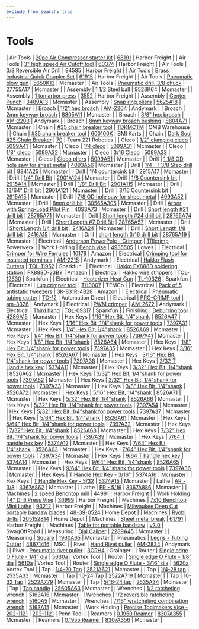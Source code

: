 ```yaml
---
exclude_from_search: true
---
```


# Tools

| Air Tools | [20pc Air Compressor starter kit](https://jgermita.github.io/frc-parts/parts/00890.html) | [68191](http://www.harborfreight.com/air-tools/air-accessory-kits/20-pc-air-compressor-starter-kit-68191.html) | Harbor Freight |
| Air Tools | [3" high speed Air Cutoff tool](https://jgermita.github.io/frc-parts/parts/00892.html) | [60374](http://www.harborfreight.com/air-tools/specialty-air-tools/3-in-high-speed-air-cut-off-tool-60374.html) | Harbor Freight |
| Air Tools | [3/8 Reversible Air Drill](https://jgermita.github.io/frc-parts/parts/00891.html) | [94585](http://www.harborfreight.com/air-tools/drills-screwdrivers/3-8-eighth-inch-reversible-air-drill-with-keyed-chuck-and-key-94586.html) | Harbor Freight |
| Air Tools | [Brass Industrial Quick Coupler Set](https://jgermita.github.io/frc-parts/parts/00893.html) | [61915](http://www.harborfreight.com/air-tools/fittings/brass-industrial-quick-coupler-set-5-pc-61915.html) | Harbor Freight |
| Air Tools | [Pneumatic blow gun](https://jgermita.github.io/frc-parts/parts/00701.html) | [5650K13](https://www.mcmaster.com/#5650K13) | Mcmaster |
| Air Tools | [Pneumatic drill, 3/8 chuck](https://jgermita.github.io/frc-parts/parts/00702.html) | [27755A17](https://www.mcmaster.com/#27755A17) | Mcmaster |
| Assembly | [1 1/2 Steel ball](https://jgermita.github.io/frc-parts/parts/00928.html) | [9528K64](https://www.mcmaster.com/#9528K64) | Mcmaster |
| Assembly | [1 ton arbor press](https://jgermita.github.io/frc-parts/parts/00703.html) | [3552](http://www.harborfreight.com/1-ton-arbor-press-3552.html) | Harbor Freight |
| Assembly | [Center Punch](https://jgermita.github.io/frc-parts/parts/00704.html) | [3489A13](https://www.mcmaster.com/#3489A13) | Mcmaster |
| Assembly | [Snap ring pliers](https://jgermita.github.io/frc-parts/parts/00705.html) | [5625A18](https://www.mcmaster.com/#5625A18) | Mcmaster |
| Broach | [1/2" hex broach](https://jgermita.github.io/frc-parts/parts/00706.html) | [AM-2204](http://www.andymark.com/ProductDetails.asp?ProductCode=am-2204) | Andymark |
| Broach | [2mm keyway broach](https://jgermita.github.io/frc-parts/parts/00820.html) | [8805A11](https://www.mcmaster.com/#8805A11) | Mcmaster |
| Broach | [3/8" hex broach](https://jgermita.github.io/frc-parts/parts/00707.html) | [AM-2203](http://www.andymark.com/product-p/am-2203.htm) | Andymark |
| Broach | [8mm keyway broach bushing](https://jgermita.github.io/frc-parts/parts/00821.html) | [8804A71](https://www.mcmaster.com/#8804A71) | Mcmaster |
| Chain | [#35 chain breaker tool](https://jgermita.github.io/frc-parts/parts/00708.html) | [TDKMCTM](https://www.ombwarehouse.com/-35-Chain-Breaker.html) | OMB Warehouse |
| Chain | [#35 chain breaker tool](https://jgermita.github.io/frc-parts/parts/00887.html) | [600100K](http://www.bmikarts.com/35-Deluxe-Chain-Tool_p_648.html) | BMI Karts |
| Chain | [Dark Soul #25 Chain Breaker](https://jgermita.github.io/frc-parts/parts/00709.html) | [70](http://www.team221.com/viewproduct.php?id=70) | Team 221 Robotics |
| Cleco | [1/2" clamping cleco](https://jgermita.github.io/frc-parts/parts/00710.html) | [5099A41](https://www.mcmaster.com/#5099A41) | Mcmaster |
| Cleco | [1/4 cleco](https://jgermita.github.io/frc-parts/parts/00711.html) | [5099A31](https://www.mcmaster.com/#5099A31) | Mcmaster |
| Cleco | [1/8" cleco](https://jgermita.github.io/frc-parts/parts/00712.html) | [5099A32](https://www.mcmaster.com/#5099A32) | Mcmaster |
| Cleco | [3/16 Cleco](https://jgermita.github.io/frc-parts/parts/00713.html) | [5099A33](https://www.mcmaster.com/#5099A33) | Mcmaster |
| Cleco | [Cleco pliers](https://jgermita.github.io/frc-parts/parts/00714.html) | [5099A51](https://www.mcmaster.com/#5099A51) | Mcmaster |
| Drill | [1 1/8 OD hole saw for sheet metal](https://jgermita.github.io/frc-parts/parts/00949.html) | [4093A56](https://www.mcmaster.com/#4093A56) | Mcmaster |
| Drill | [1/4 - 1 3/8 Step drill bit](https://jgermita.github.io/frc-parts/parts/00845.html) | [8841A25](https://www.mcmaster.com/#8841A25) | Mcmaster |
| Drill | [1/4 countersink bit](https://jgermita.github.io/frc-parts/parts/00848.html) | [2915A17](https://www.mcmaster.com/#2915A17) | Mcmaster |
| Drill | [1/4" Drill Bit](https://jgermita.github.io/frc-parts/parts/00715.html) | [2901A124](https://www.mcmaster.com/#2901A124) | Mcmaster |
| Drill | [1/8 Countersink bit](https://jgermita.github.io/frc-parts/parts/00846.html) | [2915A14](https://www.mcmaster.com/#2915A14) | Mcmaster |
| Drill | [1/8" Drill Bit](https://jgermita.github.io/frc-parts/parts/00716.html) | [2901A115](https://www.mcmaster.com/#2901A115) | Mcmaster |
| Drill | [13/64" Drill bit](https://jgermita.github.io/frc-parts/parts/00717.html) | [2901A121](https://www.mcmaster.com/#2901A121) | Mcmaster |
| Drill | [3/16 Countersink bit](https://jgermita.github.io/frc-parts/parts/00847.html) | [2915A15](https://www.mcmaster.com/#2915A15) | Mcmaster |
| Drill | [7/8 OD hole saw for sheet metal](https://jgermita.github.io/frc-parts/parts/00950.html) | [4093A52](https://www.mcmaster.com/#4093A52) | Mcmaster |
| Drill | [8mm drill bit](https://jgermita.github.io/frc-parts/parts/00822.html) | [30565A305](https://www.mcmaster.com/#30565A305) | Mcmaster |
| Drill | [Arbor with Spring-Load Pilot Pin](https://jgermita.github.io/frc-parts/parts/00948.html) | [4093A73](https://www.mcmaster.com/#4093A73) | Mcmaster |
| Drill | [Short length #21 drill bit](https://jgermita.github.io/frc-parts/parts/00718.html) | [28765A71](https://www.mcmaster.com/#28765A71) | Mcmaster |
| Drill | [Short length #24 drill bit](https://jgermita.github.io/frc-parts/parts/00719.html) | [28765A74](https://www.mcmaster.com/#28765A74) | Mcmaster |
| Drill | [Short Length #7 Drill Bit](https://jgermita.github.io/frc-parts/parts/00720.html) | [28765A57](https://www.mcmaster.com/#28765A57) | Mcmaster |
| Drill | [Short Length 1/4 drill bit](https://jgermita.github.io/frc-parts/parts/00721.html) | [2416A24](https://www.mcmaster.com/#2416A24) | Mcmaster |
| Drill | [Short Length 1/8 drill bit](https://jgermita.github.io/frc-parts/parts/00722.html) | [2416A15](https://www.mcmaster.com/#2416A15) | Mcmaster |
| Drill | [short length 3/16 drill bit](https://jgermita.github.io/frc-parts/parts/00723.html) | [28765A19](https://www.mcmaster.com/#28765A19) | Mcmaster |
| Electrical | [Anderson PowerPole - Crimper](https://jgermita.github.io/frc-parts/parts/00724.html) | [TRIcrimp](http://www.powerwerx.com/) | Powerwerx |
| Work Holding | [Bench vise](https://jgermita.github.io/frc-parts/parts/00725.html) | [4935505](http://www.lowes.com/pd_552526-281-4935505_1z11pbc__?productId=50168505&pl=1) | Lowes |
| Electrical | [Crimper for Wire Ferrules](https://jgermita.github.io/frc-parts/parts/00726.html) | [10178](http://www.amazon.com/Aven-10178-12-22-Crimping-Ferrules/dp/B00F0TPOWA) | Amazon |
| Electrical | [Crimping tool for insulated terminals](https://jgermita.github.io/frc-parts/parts/00727.html) | [AM-2215](http://www.andymark.com/product-p/am-2215.htm) | Andymark |
| Electrical | [Hakko Flush Cutters](https://jgermita.github.io/frc-parts/parts/00728.html) | [TOL-11952](https://www.sparkfun.com/products/11952) | Sparkfun |
| Electrical | [Hakko FX888D soldering station](https://jgermita.github.io/frc-parts/parts/00729.html) | [FX888D-23BY](http://www.amazon.com/Hakko-FX888D-23BY-Digital-Soldering-FX-888D/dp/B00ANZRT4M) | Amazon |
| Electrical | [Hakko wire strippers](https://jgermita.github.io/frc-parts/parts/00730.html) | [TOL-12630](https://www.sparkfun.com/products/12630) | Sparkfun |
| Electrical | [Heaterizer Heat Gun](https://jgermita.github.io/frc-parts/parts/00731.html) | [TL-10326](https://www.sparkfun.com/products/10326) | Sparkfun |
| Electrical | [Lug crimper tool](https://jgermita.github.io/frc-parts/parts/00732.html) | [TH0007](http://www.temcoindustrialpower.com/products/Crimpers/TH0007.html) | TEMCo |
| Electrical | [Pack of 5 antistatic tweezers](https://jgermita.github.io/frc-parts/parts/00733.html) | [3K-831R-4B28](http://www.amazon.com/Marrywindix-Tweezers-Non-magnetic-Forceps-Anti-static/dp/B00DVIEJ14) | Amazon |
| Electrical | [Pneumatic tubing cutter](https://jgermita.github.io/frc-parts/parts/00734.html) | [TC-12](http://www.automationdirect.com/adc/Shopping/Catalog/Pneumatic_Components/Pneumatic_Accessories/Flexible_Pneumatic_Tubing_-a-_Hoses_Accessories/TC-12) | Automation Direct |
| Electrical | [PRO-CRIMP tool](https://jgermita.github.io/frc-parts/parts/00818.html) | [am-3326](http://www.andymark.com/CrimpTool-p/am-3326.htm) | Andymark |
| Electrical | [PWM crimper](https://jgermita.github.io/frc-parts/parts/00735.html) | [AM-2672](http://www.andymark.com/product-p/am-2672.htm) | Andymark |
| Electrical | [Third hand](https://jgermita.github.io/frc-parts/parts/00736.html) | [TOL-09317](https://www.sparkfun.com/products/9317) | Sparkfun |
| Finishing | [Deburring tool](https://jgermita.github.io/frc-parts/parts/00737.html) | [4286A15](https://www.mcmaster.com/#4286A15) | Mcmaster |
| Hex Keys | [1/16" Hex Bit, 1/4"shank](https://jgermita.github.io/frc-parts/parts/00738.html) | [8526A47](https://www.mcmaster.com/#8526A47) | Mcmaster |
| Hex Keys | [1/16" Hex Bit, 1/4"shank for power tools](https://jgermita.github.io/frc-parts/parts/00739.html) | [7397A31](https://www.mcmaster.com/#7397A31) | Mcmaster |
| Hex Keys | [1/4" Hex Bit, 1/4"shank](https://jgermita.github.io/frc-parts/parts/00740.html) | [8526A69](https://www.mcmaster.com/#8526A69) | Mcmaster |
| Hex Keys | [1/4" Hex Bit, 1/4"shank for power tools](https://jgermita.github.io/frc-parts/parts/00741.html) | [7397A41](https://www.mcmaster.com/#7397A41) | Mcmaster |
| Hex Keys | [1/8" Hex Bit, 1/4"shank](https://jgermita.github.io/frc-parts/parts/00742.html) | [8526A64](https://www.mcmaster.com/#8526A64) | Mcmaster |
| Hex Keys | [1/8" Hex Bit, 1/4"shank for power tools](https://jgermita.github.io/frc-parts/parts/00743.html) | [7397A35](https://www.mcmaster.com/#7397A35) | Mcmaster |
| Hex Keys | [3/16" Hex Bit, 1/4"shank](https://jgermita.github.io/frc-parts/parts/00744.html) | [8526A67](https://www.mcmaster.com/#8526A67) | Mcmaster |
| Hex Keys | [3/16" Hex Bit, 1/4"shank for power tools](https://jgermita.github.io/frc-parts/parts/00745.html) | [7397A38](https://www.mcmaster.com/#7397A38) | Mcmaster |
| Hex Keys | [3/32 T Handle hex key](https://jgermita.github.io/frc-parts/parts/00746.html) | [5374A11](https://www.mcmaster.com/#5374A11) | Mcmaster |
| Hex Keys | [3/32" Hex Bit, 1/4"shank](https://jgermita.github.io/frc-parts/parts/00747.html) | [8526A62](https://www.mcmaster.com/#8526A62) | Mcmaster |
| Hex Keys | [3/32" Hex Bit, 1/4"shank for power tools](https://jgermita.github.io/frc-parts/parts/00748.html) | [7397A52](https://www.mcmaster.com/#7397A52) | Mcmaster |
| Hex Keys | [3/32" Hex Bit, 1/4"shank for power tools](https://jgermita.github.io/frc-parts/parts/00749.html) | [7397A33](https://www.mcmaster.com/#7397A33) | Mcmaster |
| Hex Keys | [3/8" Hex Bit, 1/4"shank](https://jgermita.github.io/frc-parts/parts/00750.html) | [8526A72](https://www.mcmaster.com/#8526A72) | Mcmaster |
| Hex Keys | [5/16" Hex Bit, 1/4"shank](https://jgermita.github.io/frc-parts/parts/00751.html) | [8526A71](https://www.mcmaster.com/#8526A71) | Mcmaster |
| Hex Keys | [5/32" Hex Bit, 1/4"shank](https://jgermita.github.io/frc-parts/parts/00752.html) | [8526A66](https://www.mcmaster.com/#8526A66) | Mcmaster |
| Hex Keys | [5/32" Hex Bit, 1/4"shank for power tools](https://jgermita.github.io/frc-parts/parts/00753.html) | [7397A54](https://www.mcmaster.com/#7397A54) | Mcmaster |
| Hex Keys | [5/32" Hex Bit, 1/4"shank for power tools](https://jgermita.github.io/frc-parts/parts/00754.html) | [7397A37](https://www.mcmaster.com/#7397A37) | Mcmaster |
| Hex Keys | [5/64" Hex Bit, 1/4"shank](https://jgermita.github.io/frc-parts/parts/00755.html) | [8526A61](https://www.mcmaster.com/#8526A61) | Mcmaster |
| Hex Keys | [5/64" Hex Bit, 1/4"shank for power tools](https://jgermita.github.io/frc-parts/parts/00756.html) | [7397A32](https://www.mcmaster.com/#7397A32) | Mcmaster |
| Hex Keys | [7/32" Hex Bit, 1/4"shank](https://jgermita.github.io/frc-parts/parts/00757.html) | [8526A68](https://www.mcmaster.com/#8526A68) | Mcmaster |
| Hex Keys | [7/32" Hex Bit, 1/4"shank for power tools](https://jgermita.github.io/frc-parts/parts/00758.html) | [7397A39](https://www.mcmaster.com/#7397A39) | Mcmaster |
| Hex Keys | [7/64 T handle hex key](https://jgermita.github.io/frc-parts/parts/00759.html) | [5374A12](https://www.mcmaster.com/#5374A12) | Mcmaster |
| Hex Keys | [7/64" Hex Bit, 1/4"shank](https://jgermita.github.io/frc-parts/parts/00760.html) | [8526A63](https://www.mcmaster.com/#8526A63) | Mcmaster |
| Hex Keys | [7/64" Hex Bit, 1/4"shank for power tools](https://jgermita.github.io/frc-parts/parts/00761.html) | [7397A34](https://www.mcmaster.com/#7397A34) | Mcmaster |
| Hex Keys | [9/64 T handle hex key](https://jgermita.github.io/frc-parts/parts/00762.html) | [5374A14](https://www.mcmaster.com/#5374A14) | Mcmaster |
| Hex Keys | [9/64" Hex Bit, 1/4"shank](https://jgermita.github.io/frc-parts/parts/00763.html) | [8526A65](https://www.mcmaster.com/#8526A65) | Mcmaster |
| Hex Keys | [9/64" Hex Bit, 1/4"shank for power tools](https://jgermita.github.io/frc-parts/parts/00764.html) | [7397A36](https://www.mcmaster.com/#7397A36) | Mcmaster |
| Hex Keys | [T Handle Hex Key - 3/16"](https://jgermita.github.io/frc-parts/parts/00765.html) | [5374A16](https://www.mcmaster.com/#5374A16) | Mcmaster |
| Hex Keys | [T Handle Hex Key - 5/32](https://jgermita.github.io/frc-parts/parts/00766.html) | [5374A15](https://www.mcmaster.com/#5374A15) | Mcmaster |
| Lathe | [AR - 3/8](https://jgermita.github.io/frc-parts/parts/00989.html) | [3367A862](https://www.mcmaster.com/#3367A862) | Mcmaster |
| Lathe | [ER - 5/16](https://jgermita.github.io/frc-parts/parts/00990.html) | [3367A886](https://www.mcmaster.com/#3367A886) | Mcmaster |
| Machines | [2 speed Benchtop mill](https://jgermita.github.io/frc-parts/parts/00767.html) | [44991](http://www.harborfreight.com/two-speed-variable-bench-mill-drill-machine-44991.html) | Harbor Freight |
| Work Holding | [4" Drill Press Vise](https://jgermita.github.io/frc-parts/parts/00768.html) | [30999](http://www.harborfreight.com/4-inch-jaw-capacity-drill-press-vise-30999.html) | Harbor Freight |
| Machines | [7x10 Benchtop Mini Lathe](https://jgermita.github.io/frc-parts/parts/00769.html) | [93212](http://www.harborfreight.com/7-inch-x-10-inch-precision-mini-lathe-93212.html) | Harbor Freight |
| Machines | [Milwaukee Deep Cut portable bandaw blades](https://jgermita.github.io/frc-parts/parts/00770.html) | [48-39-0524](http://www.homedepot.com/p/Milwaukee-44-7-8-in-18-TPI-Deep-Cut-Portable-Band-Saw-Blades-2-Pack-48-39-0524/100532342?fbtLinkClicked=1446687028982%7C203261029) | Home Depot |
| Machines | [Ryobi drills](https://jgermita.github.io/frc-parts/parts/00771.html) | [205152814](http://www.homedepot.com/p/Ryobi-12-Volt-Cordless-Lithium-Ion-Drill-Driver-Kit-HJP004/205152814) | Home Depot |
| Machines | [Sheet metal break](https://jgermita.github.io/frc-parts/parts/00772.html) | [61791](http://www.harborfreight.com/30-in-bending-brake-61791.html) | Harbor Freight |
| Machines | [Table for portable bandsaw](https://jgermita.github.io/frc-parts/parts/00773.html) | [v3.0](http://www.swagoffroad.com/SWAG-V30-Portaband-Table_p_55.html) | SwagOffRoad |
| Measuring | [Dial Caliper](https://jgermita.github.io/frc-parts/parts/00774.html) | [2289A45](https://www.mcmaster.com/#2289A45) | Mcmaster |
| Measuring | [Square](https://jgermita.github.io/frc-parts/parts/00775.html) | [1960A65](https://www.mcmaster.com/#1960A65) | Mcmaster |
| Pneumatics | [Legris - Tubing Cutter](https://jgermita.github.io/frc-parts/parts/00962.html) | [48671416](http://www.mscdirect.com/) | MSC |
| Rivet | [Hand Rivet puller](https://jgermita.github.io/frc-parts/parts/00776.html) | [AM-2834](http://www.andymark.com/product-p/am-2834.htm) | Andymark |
| Rivet | [Pneumatic rivet puller](https://jgermita.github.io/frc-parts/parts/00777.html) | [3CRH4](http://www.grainger.com/product/SPEEDAIRE-Air-Riveter-3CRH4?s_pp=false&picUrl=//static.grainger.com/rp/s/is/image/Grainger/3CRH4_AS01?$smthumb$) | Grainger |
| Router | [Single edge O Flute - 1/4" dia](https://jgermita.github.io/frc-parts/parts/01024.html) | [5630a](https://www.vortextool.com/index.cfm?fuseaction=category.display&category_id=131&CFID=30090535&CFTOKEN=1062b9515972b6ae-8116CC0E-A1E6-2AF7-8ED6A26BDAE9CC94) | Vortex Tool |
| Router | [Single edge O Flute - 1/8" dia](https://jgermita.github.io/frc-parts/parts/01022.html) | [5610a](https://www.vortextool.com/index.cfm?fuseaction=category.display&category_id=131&CFID=30090535&CFTOKEN=1062b9515972b6ae-8116CC0E-A1E6-2AF7-8ED6A26BDAE9CC94) | Vortex Tool |
| Router | [Single edge O Flute - 3/16" dia](https://jgermita.github.io/frc-parts/parts/01023.html) | [5620a](https://www.vortextool.com/index.cfm?fuseaction=category.display&category_id=131&CFID=30090535&CFTOKEN=1062b9515972b6ae-8116CC0E-A1E6-2AF7-8ED6A26BDAE9CC94) | Vortex Tool |
| Tap | [1/4-20 Tap](https://jgermita.github.io/frc-parts/parts/00778.html) | [2521A621](https://www.mcmaster.com/#2521A621) | Mcmaster |
| Tap | [1/4-28 tap](https://jgermita.github.io/frc-parts/parts/00940.html) | [2535A33](https://www.mcmaster.com/#2535A33) | Mcmaster |
| Tap | [10-24 Tap](https://jgermita.github.io/frc-parts/parts/00779.html) | [2522A719](https://www.mcmaster.com/#2522A719) | Mcmaster |
| Tap | [10-32 Tap](https://jgermita.github.io/frc-parts/parts/00780.html) | [2522A779](https://www.mcmaster.com/#2522A779) | Mcmaster |
| Tap | [5/16-24 tap](https://jgermita.github.io/frc-parts/parts/00941.html) | [2535A34](https://www.mcmaster.com/#2535A34) | Mcmaster |
| Tap | [Tap handle](https://jgermita.github.io/frc-parts/parts/00781.html) | [25605A63](https://www.mcmaster.com/#25605A63) | Mcmaster |
| Wrenches | [1/2 ratcheting wrench](https://jgermita.github.io/frc-parts/parts/00905.html) | [5163A16](https://www.mcmaster.com/#5163A16) | Mcmaster |
| Wrenches | [1/2 reversible ratcheting wrench](https://jgermita.github.io/frc-parts/parts/00904.html) | [5160A5](https://www.mcmaster.com/#5160A5) | Mcmaster |
| Wrenches | [7/16" wratcheting combination wrench](https://jgermita.github.io/frc-parts/parts/00782.html) | [5163A15](https://www.mcmaster.com/#5163A15) | Mcmaster |
| Work Holding | [Precise Toolmakers Vise - 202-1121](https://jgermita.github.io/frc-parts/parts/01094.html) | [202-1121](http://www.penntoolco.com/precise-toolmakers-vise-202-1121/) | Penn Tool |
| Reamers | [0.1950 Reamer](https://jgermita.github.io/frc-parts/parts/01099.html) | [8307A355](https://www.mcmaster.com/#8307A355) | Mcmaster |
| Reamers | [0.1955 Reamer](https://jgermita.github.io/frc-parts/parts/01100.html) | [8307A356](https://www.mcmaster.com/#8307A356) | Mcmaster |